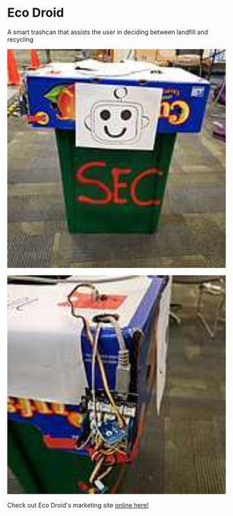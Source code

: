 # Eco Droid

A smart trashcan that assists the user in deciding between landfill and recycling  
  
<p align="center">
  <img src="./EcoDroid.jpg" alt="EcoDroidPicture" width="756"/>
</p>

<p align="center">
<img src="./EcoDroid2.jpg" alt="EcoDroidPicture" width="756"/>
</p>

Check out Eco Droid's marketing site [online here!](http://heaphurlers.tech/)  


